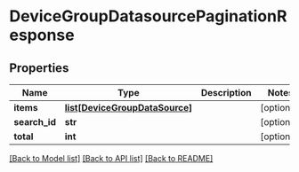 # DeviceGroupDatasourcePaginationResponse

## Properties
Name | Type | Description | Notes
------------ | ------------- | ------------- | -------------
**items** | [**list[DeviceGroupDataSource]**](DeviceGroupDataSource.md) |  | [optional] 
**search_id** | **str** |  | [optional] 
**total** | **int** |  | [optional] 

[[Back to Model list]](../README.md#documentation-for-models) [[Back to API list]](../README.md#documentation-for-api-endpoints) [[Back to README]](../README.md)


